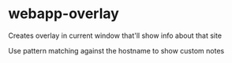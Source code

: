 # webapp-overlay

Creates overlay in current window that'll show info about that site

Use pattern matching against the hostname to show custom notes
